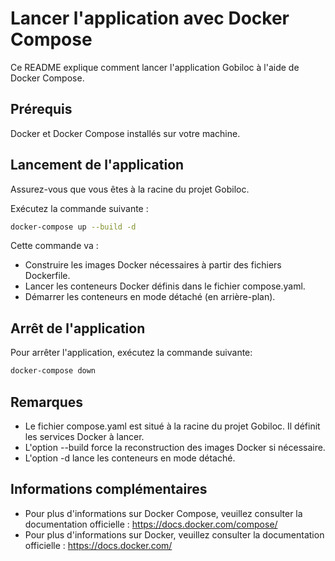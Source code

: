 # Lancer l'application avec Docker Compose
Ce README explique comment lancer l'application Gobiloc à l'aide de Docker Compose.

## Prérequis
Docker et Docker Compose installés sur votre machine.

## Lancement de l'application
Assurez-vous que vous êtes à la racine du projet Gobiloc.

Exécutez la commande suivante :
```bash
docker-compose up --build -d
```
Cette commande va :
- Construire les images Docker nécessaires à partir des fichiers Dockerfile.
- Lancer les conteneurs Docker définis dans le fichier compose.yaml.
- Démarrer les conteneurs en mode détaché (en arrière-plan).

## Arrêt de l'application
Pour arrêter l'application, exécutez la commande suivante:
```bash
docker-compose down
```

## Remarques
- Le fichier compose.yaml est situé à la racine du projet Gobiloc. Il définit les services Docker à lancer.
- L'option --build force la reconstruction des images Docker si nécessaire.
- L'option -d lance les conteneurs en mode détaché.

## Informations complémentaires
- Pour plus d'informations sur Docker Compose, veuillez consulter la documentation officielle : https://docs.docker.com/compose/
- Pour plus d'informations sur Docker, veuillez consulter la documentation officielle : https://docs.docker.com/
